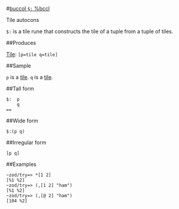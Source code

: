 #[buccol `$:` %bccl](#bccl)

Tile autocons

`$:` is a tile rune that constructs the tile of a tuple from a tuple of tiles. 

##Produces

[Tile](): `[p=tile q=tile]`

##Sample

`p` is a [tile]().
`q` is a [tile]().

##Tall form

    $:  p
        q
    ==

##Wide form

    $:(p q)

##Irregular form

    [p q]

##Examples

    ~zod/try=> *[1 2]
    [%1 %2]
    ~zod/try=> (,[1 2] "ham")
    [%1 %2]
    ~zod/try=> (,[@ 2] "ham")
    [104 %2]
